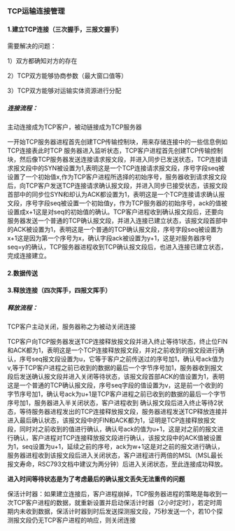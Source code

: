 ### TCP运输连接管理

#### 1.建立TCP连接（三次握手，三报文握手）

需要解决的问题：

1）双方都确知对方的存在

2）TCP双方能够协商参数（最大窗口值等）

3）TCP双方能够对运输实体资源进行分配

##### 连接流程：

主动连接成为TCP客户，被动链接成为TCP服务器

一开始TCP服务器进程首先创建TCP传输控制块，用来存储连接中的一些信息例如TCP连接表此时TCP 服务器进入监听状态，TCP客户进程首先创建TCP传输控制块，然后像TCP服务器发送连接请求报文段，并进入同步已发送状态，TCP连接请求报文段中的SYN被设置为1,表明这是一个TCP连接请求报文段，序号字段seq被设置了一个初始值x,作为TCP客户进程所选择的初始序号，服务器收到请求报文段后，向TCP客户发送TCP连接请求确认报文段，并进入同步已接受状态，该报文段首部中的同步位SYN和却认为ACK都设置为1，表明这是一个TCP连接请求确认报文段，序号字段seq被设置一个初始值y，作为TCP服务器的初始序号，ack的值被设置成x+1这是对seq的初始值的确认。TCP客户进程收到确认报文段后，还要向服务器发送一个普通的TCP确认报文段，并进入连接已建立状态，该报文段首部中的ACK被设置为1，表明这是一个普通的TCP确认报文段，序号字段seq被设置为x+1这是因为第一个序号为x，确认字段ack被设置为y+1，这是对服务器序号seq=y的确认，TCP服务器进程收到TCP确认报文段后，也进入连接已建立状态，完成连接建立。

#### 2.数据传送

#### 3.释放连接（四次挥手，四报文挥手）

##### 释放流程：

TCP客户主动关闭，服务器称之为被动关闭连接

TCP客户向TCP服务器发送TCP连接释放报文段并进入终止等待1状态，终止位FIN和ACK都为1，表明这是一个TCP连接释放报文段，并对之前收到的报文段进行确认，序号seq报文段设置为u，它等于客户之前传送过的序号加1，确认号ack值为v,等于TCP客户进程之前已收到的数据的最后一个字节序号加1，服务器收到报文段后发送确认报文段并进入关闭等待状态，该报文段首部ACK的值设置为1，表明这是一个普通的TCP确认报文段，序号seq字段的值设置为v，这是前一个收到的字节序号加1，确认号ack为u+1是TCP客户进程之前已收到的数据的最后一个字节序号加1，服务器进入半关闭状态，客户进程收到 确认报文段后进入终止等待2状态，等待服务器进程发出的TCP连接释放报文段，服务器进程发送TCP释放连接并进入最后确认状态，该报文段中的FIN和ACK都为1，证明是TCP连接释放报文段，同时对之前收到的值进行确认，确认号ack的值为u+1，这是对之前的报文进行确认，客户进程对TCP连接释放报文段进行确认，该报文段中的ACK值被设置为1，seq设置为u+1，延续之前的序号，ack为w+1这是对之前的报文进行确认，服务器进程收到该报文段后进入关闭状态，客户进程进行两倍的MSL（MSL最长报文寿命，RSC793文档中建议为两分钟）后进入关闭状态，至此连接成功释放。

**进入时间等待状态是为了考虑最后的确认报文丢失无法重传的问题**

保活计时器：如果建立连接后，客户进程崩掉，TCP服务器进程的策略是每收到一次TCP客户进程的数据，就重新设置并启动保活计时器（2小时定时），若定时周期内未收到数据，保活计时器到时后发送探测报文段，75秒发送一个，若10个探测报文段仍无TCP客户进程的响应，则关闭连接
